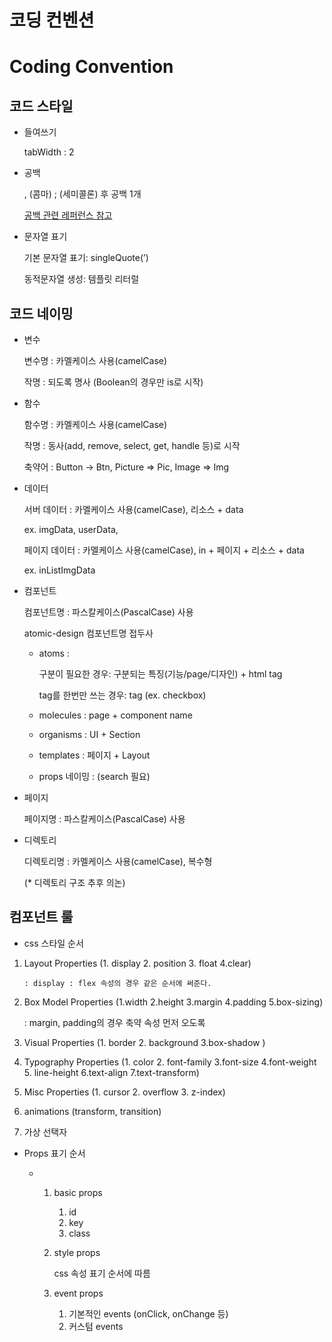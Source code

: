 # 코딩 컨벤션

# Coding Convention

## 코드 스타일

- 들여쓰기

  tabWidth : 2

- 공백

  , (콤마) ; (세미콜론) 후 공백 1개

  [공백 관련 레퍼런스 참고](https://naver.github.io/hackday-conventions-java/#no-trailing-spaces)

- 문자열 표기

  기본 문자열 표기: singleQuote(’)

  동적문자열 생성: 템플릿 리터럴

## 코드 네이밍

- 변수

  변수명 : 카멜케이스 사용(camelCase)

  작명 : 되도록 명사 (Boolean의 경우만 is로 시작)

- 함수

  함수명 : 카멜케이스 사용(camelCase)

  작명 : 동사(add, remove, select, get, handle 등)로 시작

  축약어 : Button → Btn, Picture ⇒ Pic, Image ⇒ Img

- 데이터

  서버 데이터 : 카멜케이스 사용(camelCase), 리소스 + data

  ex. imgData, userData,

  페이지 데이터 : 카멜케이스 사용(camelCase), in + 페이지 + 리소스 + data

  ex. inListImgData

- 컴포넌트

  컴포넌트명 : 파스칼케이스(PascalCase) 사용

  atomic-design 컴포넌트명 접두사

  - atoms :

    구분이 필요한 경우: 구분되는 특징(기능/page/디자인) + html tag

    tag를 한번만 쓰는 경우: tag (ex. checkbox)

  - molecules : page + component name

  - organisms : UI + Section
  - templates : 페이지 + Layout
  - props 네이밍 : (search 필요)

- 페이지

  페이지명 : 파스칼케이스(PascalCase) 사용

- 디렉토리

  디렉토리명 : 카멜케이스 사용(camelCase), 복수형

  (\* 디렉토리 구조 추후 의논)

## 컴포넌트 룰

- css 스타일 순서

1.  Layout Properties (1. display 2. position 3. float 4.clear)

        : display : flex 속성의 경우 같은 순서에 써준다.

2.  Box Model Properties (1.width 2.height 3.margin 4.padding 5.box-sizing)

    : margin, padding의 경우 축약 속성 먼저 오도록

3.  Visual Properties (1. border 2. background 3.box-shadow )

4.  Typography Properties (1. color 2. font-family 3.font-size 4.font-weight 5. line-height 6.text-align 7.text-transform)

5.  Misc Properties (1. cursor 2. overflow 3. z-index)

6.  animations (transform, transition)

7.  가상 선택자

- Props 표기 순서

  - 1. basic props
       1. id
       2. key
       3. class
    2. style props

       css 속성 표기 순서에 따름

    3. event props
       1. 기본적인 events (onClick, onChange 등)
       2. 커스텀 events
